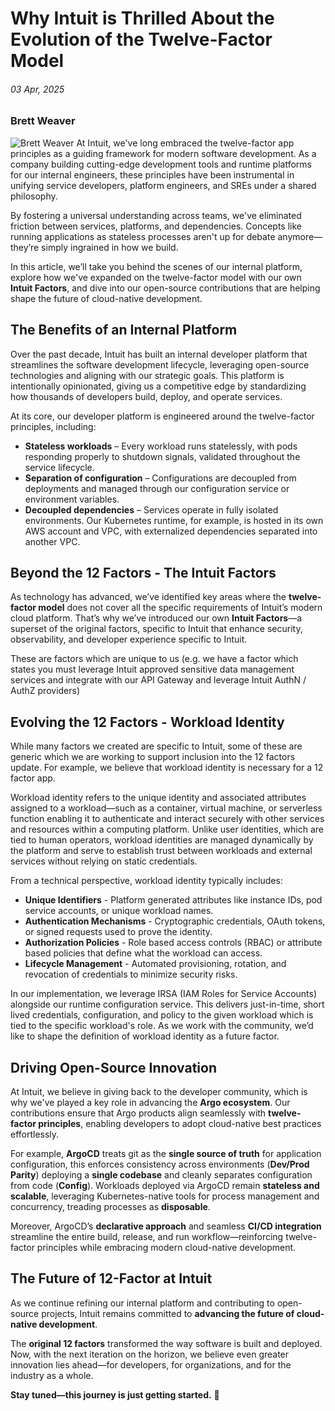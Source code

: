 # Why Intuit is Thrilled About the Evolution of the Twelve-Factor Model

###### 03 Apr, 2025

### Brett Weaver

![Brett Weaver](/images/bios/brett.jpg) At Intuit, we've long embraced the
twelve-factor app principles as a guiding framework for modern software
development. As a company building cutting-edge development tools and runtime
platforms for our internal engineers, these principles have been instrumental
in unifying service developers, platform engineers, and SREs under a shared
philosophy.

By fostering a universal understanding across teams, we've eliminated friction
between services, platforms, and dependencies. Concepts like running
applications as stateless processes aren't up for debate anymore—they’re simply
ingrained in how we build.

In this article, we’ll take you behind the scenes of our internal platform,
explore how we've expanded on the twelve-factor model with our own **Intuit
Factors**, and dive into our open-source contributions that are helping shape
the future of cloud-native development.

## The Benefits of an Internal Platform

Over the past decade, Intuit has built an internal developer platform that
streamlines the software development lifecycle, leveraging open-source
technologies and aligning with our strategic goals. This platform is
intentionally opinionated, giving us a competitive edge by standardizing how
thousands of developers build, deploy, and operate services.

At its core, our developer platform is engineered around the twelve-factor
principles, including:

- **Stateless workloads** – Every workload runs statelessly, with pods
  responding properly to shutdown signals, validated throughout the service
  lifecycle.
- **Separation of configuration** – Configurations are decoupled from
  deployments and managed through our configuration service or environment
  variables.
- **Decoupled dependencies** – Services operate in fully isolated environments.
  Our Kubernetes runtime, for example, is hosted in its own AWS account and
  VPC, with externalized dependencies separated into another VPC.

## Beyond the 12 Factors \- The Intuit Factors

As technology has advanced, we’ve identified key areas where the **twelve-factor
model** does not cover all the specific requirements of Intuit’s modern cloud
platform. That’s why we’ve introduced our own **Intuit Factors**—a superset of
the original factors, specific to Intuit that enhance security, observability,
and developer experience specific to Intuit.

These are factors which are unique to us (e.g. we have a factor which states
you must leverage Intuit approved sensitive data management services and
integrate with our API Gateway and leverage Intuit AuthN / AuthZ providers)

## Evolving the 12 Factors \- Workload Identity

While many factors we created are specific to Intuit, some of these are generic
which we are working to support inclusion into the 12 factors update. For
example, we believe that workload identity is necessary for a 12 factor app.

Workload identity refers to the unique identity and associated attributes
assigned to a workload—such as a container, virtual machine, or serverless
function enabling it to authenticate and interact securely with other services
and resources within a computing platform. Unlike user identities, which are
tied to human operators, workload identities are managed dynamically by the
platform and serve to establish trust between workloads and external services
without relying on static credentials.

From a technical perspective, workload identity typically includes:

- **Unique Identifiers** \- Platform generated attributes like instance IDs,
  pod service accounts, or unique workload names.
- **Authentication Mechanisms** \- Cryptographic credentials, OAuth tokens, or
  signed requests used to prove the identity.
- **Authorization Policies** \- Role based access controls (RBAC) or attribute
  based policies that define what the workload can access.
- **Lifecycle Management** \- Automated provisioning, rotation, and revocation
  of credentials to minimize security risks.

In our implementation, we leverage IRSA (IAM Roles for Service Accounts)
alongside our runtime configuration service. This delivers just-in-time, short
lived credentials, configuration, and policy to the given workload which is
tied to the specific workload's role. As we work with the community, we’d like
to shape the definition of workload identity as a future factor.

## Driving Open-Source Innovation

At Intuit, we believe in giving back to the developer community, which is why
we've played a key role in advancing the **Argo ecosystem**. Our contributions
ensure that Argo products align seamlessly with **twelve-factor principles**,
enabling developers to adopt cloud-native best practices effortlessly.

For example, **ArgoCD** treats git as the **single source of truth** for
application configuration, this enforces consistency across environments
(**Dev/Prod Parity**) deploying a **single codebase** and cleanly separates
configuration from code (**Config**). Workloads deployed via ArgoCD remain
**stateless and scalable**, leveraging Kubernetes-native tools for process
management and concurrency, treading processes as **disposable**.

Moreover, ArgoCD’s **declarative approach** and seamless **CI/CD integration**
streamline the entire build, release, and run workflow—reinforcing twelve-factor
principles while embracing modern cloud-native development.

## The Future of 12-Factor at Intuit

As we continue refining our internal platform and contributing to open-source
projects, Intuit remains committed to **advancing the future of cloud-native
development**.

The **original 12 factors** transformed the way software is built and deployed.
Now, with the next iteration on the horizon, we believe even greater innovation
lies ahead—for developers, for organizations, and for the industry as a whole.

**Stay tuned—this journey is just getting started.** 🚀
